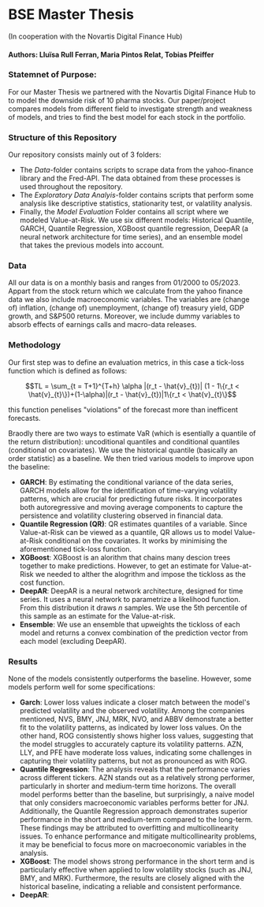 # BSE Master Thesis
(In cooperation with the Novartis Digital Finance Hub)

#### Authors: Lluïsa Rull Ferran, Maria Pintos Relat, Tobias Pfeiffer

### Statemnet of Purpose:
For our Master Thesis we partnered with the Novartis Digital Finance Hub to to model the downside risk of 10 pharma stocks. Our paper/project compares models from different field to investigate strength and weakness of models, and tries to find the best model for each stock in the portfolio.


### Structure of this Repository
Our repository consists mainly out of 3 folders:
- The *Data*-folder contains scripts to scrape data from the yahoo-finance library and the Fred-API. The data obtained from these processes is used throughout the repository.
- The *Exploratory Data Analyis*-folder contains scripts that perform some analysis like descriptive statistics, stationarity test, or valatility analysis.
- Finally, the *Model Evaluation* Folder contains all script where we modeled Value-at-Risk. We use six different models: Historical Quantile, GARCH, Quantile Regression, XGBoost quantile regression, DeepAR (a neural network architecture for time series), and an ensemble model that takes the previous models into account.


### Data
All our data is on a monthly basis and ranges from 01/2000 to 05/2023. Appart from the stock return which we calculate from the yahoo finance data we also include macroeconomic variables. The variables are (change of) inflation, (change of) unemployment, (change of) treasury yield, GDP growth, and S&P500 returns. Moreover, we include dummy variables to absorb effects of earnings calls and macro-data releases.


### Methodology
Our first step was to define an evaluation metrics, in this case a tick-loss function which is defined as follows:
```math
TL = \sum_{t = T+1}^{T+h} \alpha |(r_t - \hat{v}_{t})| (1 - 1\{r_t < \hat{v}_{t}\})+(1-\alpha)|(r_t - \hat{v}_{t})|1\{r_t < \hat{v}_{t}\}
```
this function penelises "violations" of the forecast more than inefficent forecasts.

Braodly there are two ways to estimate VaR (which is esentially a quantile of the return distribution): uncoditional quantiles and conditional quantiles (conditional on covariates). We use the historical quantile (basically an order statistic) as a baseline. We then tried various models to improve upon the baseline:
- **GARCH**: By estimating the conditional variance of the data series, GARCH models allow for the identification of time-varying volatility patterns, which are crucial for predicting future risks. It incorporates both autoregressive and moving average components to capture the persistence and volatility clustering observed in financial data.
- **Quantile Regression (QR)**: QR estimates quantiles of a variable. Since Value-at-Risk can be viewed as a quantile, QR allows us to model Value-at-Risk conditional on the covariates. It works by minimising the aforementioned tick-loss function.
- **XGBoost**: XGBoost is an alorithm that chains many descion trees together to make predictions. However, to get an estimate for Value-at-Risk we needed to alther the alogrithm and impose the tickloss as the cost function.
- **DeepAR**: DeepAR is a neural network architecture, designed for time series. It uses a neural network to parametrize a likelihood function. From this distribution it draws $n$ samples. We use the 5th percentile of this sample as an estimate for the  Value-at-risk.
- **Ensemble**: We use an ensemble that upweights the tickloss of each model and returns a convex combination of the prediction vector from each model (excluding DeepAR).


### Results
None of the models consistently outperforms the baseline. However, some models perform well for some specifications:
- **Garch**: Lower loss values indicate a closer match between the model's predicted volatility and the observed volatility. Among the companies mentioned, NVS, BMY, JNJ, MRK, NVO, and ABBV demonstrate a better fit to the volatility patterns, as indicated by lower loss values. On the other hand, ROG consistently shows higher loss values, suggesting that the model struggles to accurately capture its volatility patterns. AZN, LLY, and PFE have moderate loss values, indicating some challenges in capturing their volatility patterns, but not as pronounced as with ROG.
- **Quantile Regression**: The analysis reveals that the performance varies across different tickers. AZN stands out as a relatively strong performer, particularly in shorter and medium-term time horizons. The overall model performs better than the baseline, but surprisingly, a naive model that only considers macroeconomic variables performs better for JNJ. Additionally, the Quantile Regression approach demonstrates superior performance in the short and medium-term compared to the long-term. These findings may be attributed to overfitting and multicollinearity issues. To enhance performance and mitigate multicollinearity problems, it may be beneficial to focus more on macroeconomic variables in the analysis.
- **XGBoost**: The model shows strong performance in the short term and is particularly effective when applied to low volatility stocks (such as JNJ, BMY, and MRK). Furthermore, the results are closely aligned with the historical baseline, indicating a reliable and consistent performance.
- **DeepAR**: 




 
